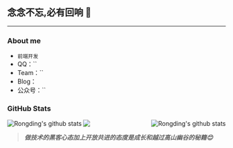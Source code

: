 ## 念念不忘,必有回响 👋
---
### About me

-  `前端开发`
- QQ：``
- Team：``
- Blog： 
- 公众号：``

### GitHub Stats
<div align="center">
    <a href="https://github.com/songlujie">
        <img align="left" src="https://github-readme-stats.vercel.app/api?username=songlujie&show_icons=truee&include_all_commits=true&theme=onedark&hide=prs" alt="Rongding's github stats"/>
    </a>
    <a href="https://github.com/songlujie">
        <img align="right" src="https://github-readme-stats.vercel.app/api/top-langs/?username=songlujie&layout=compact&show_icons=truee&include_all_commits=true&theme=onedark&card_width=230" alt="Rongding's github stats"/>
    </a>
</div>


![](https://activity-graph.herokuapp.com/graph?username=songlujie&theme=github)

> ***做技术的黑客心态加上开放共进的态度是成长和越过高山幽谷的秘籍😊***
